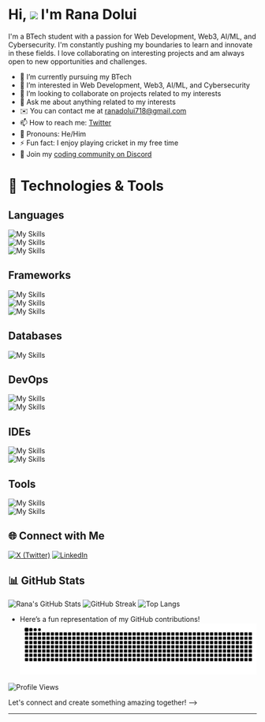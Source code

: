 # Hi, ![](https://user-images.githubusercontent.com/18350557/176309783-0785949b-9127-417c-8b55-ab5a4333674e.gif) I'm Rana Dolui 

I'm a BTech student with a passion for Web Development, Web3, AI/ML, and Cybersecurity. I'm constantly pushing my boundaries to learn and innovate in these fields. I love collaborating on interesting projects and am always open to new opportunities and challenges.

- 🔭 I’m currently pursuing my BTech
- 🌱 I’m interested in Web Development, Web3, AI/ML, and Cybersecurity
- 👯 I’m looking to collaborate on projects related to my interests
- 💬 Ask me about anything related to my interests
- ✉️ You can contact me at [ranadolui718@gmail.com](mailto:ranadolui718@gmail.com)
- 📫 How to reach me: [Twitter](https://twitter.com/Ranad187)
- 🌟 Pronouns: He/Him
- ⚡ Fun fact: I enjoy playing cricket in my free time
- 💬 Join my [coding community on Discord](https://discord.gg/nXj2Cp7w)


# 🚀 Technologies & Tools
## Languages  
![My Skills](https://go-skill-icons.vercel.app/api/icons?i=html,css,js,ts,c,cpp)  
![My Skills](https://go-skill-icons.vercel.app/api/icons?i=go,python,rust,java,kotlin,bash)  
![My Skills](https://go-skill-icons.vercel.app/api/icons?i=powershell)

## Frameworks  
![My Skills](https://go-skill-icons.vercel.app/api/icons?i=react,reactnative,expo,redux,threejs,nodejs)  
![My Skills](https://go-skill-icons.vercel.app/api/icons?i=expressjs,nextjs,tailwind,bootstrap,django,flask)  
![My Skills](https://go-skill-icons.vercel.app/api/icons?i=fastapi,pygame,pytorch)

## Databases  
![My Skills](https://go-skill-icons.vercel.app/api/icons?i=mysql,sqlite,postgresql,mongodb,firebase)

## DevOps  
![My Skills](https://go-skill-icons.vercel.app/api/icons?i=aws,nginx,githubactions,ngrok,docker,cloudflare)  
![My Skills](https://go-skill-icons.vercel.app/api/icons?i=vercel,render)

## IDEs  
![My Skills](https://go-skill-icons.vercel.app/api/icons?i=androidstudio,vscode,visualstudio,idea,pycharm,neovim)  
![My Skills](https://go-skill-icons.vercel.app/api/icons?i=vim)

## Tools  
![My Skills](https://go-skill-icons.vercel.app/api/icons?i=figma,blender,vite,postman,git,github)  
![My Skills](https://go-skill-icons.vercel.app/api/icons?i=wsl,linux,htop)




## 🌐 Connect with Me

[![X (Twitter)](https://img.shields.io/badge/X-black.svg?logo=X&logoColor=white)](https://twitter.com/Ranad187)
[![LinkedIn](https://img.shields.io/badge/LinkedIn-blue.svg?logo=linkedin&logoColor=white)](https://www.linkedin.com/in/rana-dolui-89357728a/)

## 📊 GitHub Stats

![Rana's GitHub Stats](https://github-readme-stats.vercel.app/api?username=Rana718&show_icons=true&theme=radical)
![GitHub Streak](https://github-readme-streak-stats.herokuapp.com/?user=Rana718&stroke=F7B267&background=1E1E2E&ring=E06C75&fire=E06C75&currStreakNum=F7B267&currStreakLabel=98C379&sideNums=E06C75&sideLabels=98C379&dates=61AFEF&hide_border=true)
![Top Langs](https://github-readme-stats.vercel.app/api/top-langs/?username=Rana718&layout=compact&theme=dark)
- Here’s a fun representation of my GitHub contributions!
![snake gif](https://github.com/Rana718/Rana718/blob/output/github-snake-dark.svg)



![Profile Views](https://visitcount.itsvg.in/api?id=Rana718&icon=0&color=0)




Let's connect and create something amazing together! -->

---





